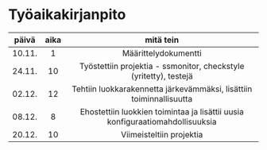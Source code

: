 # Työaikakirjanpito

|päivä	|aika	|mitä tein|
|:----:	|:----:	|:----:|
|10.11.	|1	|Määrittelydokumentti|
|24.11. |10 |Työstettiin projektia - ssmonitor, checkstyle (yritetty), testejä|
|02.12. |12 |Tehtiin luokkarakennetta järkevämmäksi, lisättiin toiminnallisuutta|
|08.12. |8  |Ehostettiin luokkien toimintaa ja lisättii uusia konfiguraatiomahdollisuuksia|
|20.12. |10 |Viimeisteltiin projektia|
